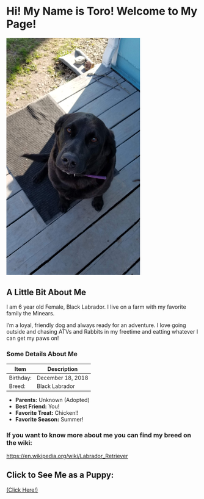 # Hi! My Name is Toro! Welcome to My Page!
<img src="https://github.com/LL2323/Markdown/blob/main/20210328_172249.jpg" width="350">

## A Little Bit About Me

I am 6 year old Female, Black Labrador. I live on a farm with my favorite family the Minears. 

I’m a loyal, friendly dog and always ready for an adventure. I love going outside and chasing ATVs and Rabbits in my freetime and eatting whatever I can get my paws on!

### Some Details About Me

| Item | Description |
| ----------- | ----------- |
| Birthday: | December 18, 2018 |
| Breed: | Black Labrador |

 - **Parents:** Unknown (Adopted)
 - **Best Friend:** You!
 - **Favorite Treat:** Chicken!!
 - **Favorite Season:** Summer!

### If you want to know more about me you can find my breed on the wiki:
https://en.wikipedia.org/wiki/Labrador_Retriever

## Click to See Me as a Puppy:
[ (Click Here!) ](https://github.com/LL2323/Markdown/blob/main/puppy.md)
